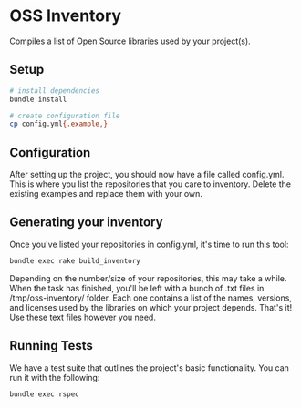 # OSS Inventory
Compiles a list of Open Source libraries used by your project(s).

## Setup
```bash
# install dependencies
bundle install

# create configuration file
cp config.yml{.example,}
```

## Configuration
After setting up the project, you should now have a file called config.yml.
This is where you list the repositories that you care to inventory.
Delete the existing examples and replace them with your own.

## Generating your inventory
Once you've listed your repositories in config.yml, it's time to run this tool:

```bash
bundle exec rake build_inventory
```

Depending on the number/size of your repositories, this may take a while.
When the task has finished, you'll be left with a bunch of .txt files in /tmp/oss-inventory/ folder.
Each one contains a list of the names, versions, and licenses used by the libraries on which your project depends.
That's it! Use these text files however you need.

## Running Tests
We have a test suite that outlines the project's basic functionality.
You can run it with the following:

```bash
bundle exec rspec
```
